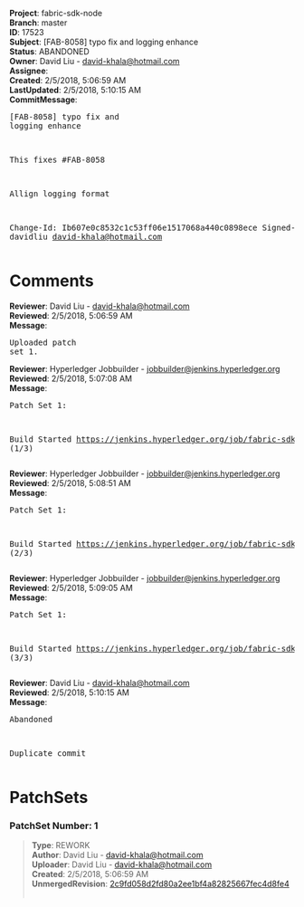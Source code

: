 <strong>Project</strong>: fabric-sdk-node<br><strong>Branch</strong>: master<br><strong>ID</strong>: 17523<br><strong>Subject</strong>: [FAB-8058] typo fix and logging enhance<br><strong>Status</strong>: ABANDONED<br><strong>Owner</strong>: David Liu - david-khala@hotmail.com<br><strong>Assignee</strong>:<br><strong>Created</strong>: 2/5/2018, 5:06:59 AM<br><strong>LastUpdated</strong>: 2/5/2018, 5:10:15 AM<br><strong>CommitMessage</strong>:<br><pre>[FAB-8058] typo fix and logging enhance

This fixes #FAB-8058

Allign logging format

Change-Id: Ib607e0c8532c1c53ff06e1517068a440c0898ece
Signed-off-by: davidliu <david-khala@hotmail.com>
</pre><h1>Comments</h1><strong>Reviewer</strong>: David Liu - david-khala@hotmail.com<br><strong>Reviewed</strong>: 2/5/2018, 5:06:59 AM<br><strong>Message</strong>: <pre>Uploaded patch set 1.</pre><strong>Reviewer</strong>: Hyperledger Jobbuilder - jobbuilder@jenkins.hyperledger.org<br><strong>Reviewed</strong>: 2/5/2018, 5:07:08 AM<br><strong>Message</strong>: <pre>Patch Set 1:

Build Started https://jenkins.hyperledger.org/job/fabric-sdk-node8-verify-s390x/160/ (1/3)</pre><strong>Reviewer</strong>: Hyperledger Jobbuilder - jobbuilder@jenkins.hyperledger.org<br><strong>Reviewed</strong>: 2/5/2018, 5:08:51 AM<br><strong>Message</strong>: <pre>Patch Set 1:

Build Started https://jenkins.hyperledger.org/job/fabric-sdk-node-vulnerable-tests-x86_64/252/ (2/3)</pre><strong>Reviewer</strong>: Hyperledger Jobbuilder - jobbuilder@jenkins.hyperledger.org<br><strong>Reviewed</strong>: 2/5/2018, 5:09:05 AM<br><strong>Message</strong>: <pre>Patch Set 1:

Build Started https://jenkins.hyperledger.org/job/fabric-sdk-node8-verify-x86_64/330/ (3/3)</pre><strong>Reviewer</strong>: David Liu - david-khala@hotmail.com<br><strong>Reviewed</strong>: 2/5/2018, 5:10:15 AM<br><strong>Message</strong>: <pre>Abandoned

Duplicate commit</pre><h1>PatchSets</h1><h3>PatchSet Number: 1</h3><blockquote><strong>Type</strong>: REWORK<br><strong>Author</strong>: David Liu - david-khala@hotmail.com<br><strong>Uploader</strong>: David Liu - david-khala@hotmail.com<br><strong>Created</strong>: 2/5/2018, 5:06:59 AM<br><strong>UnmergedRevision</strong>: [2c9fd058d2fd80a2ee1bf4a82825667fec4d8fe4](https://github.com/hyperledger-gerrit-archive/fabric-sdk-node/commit/2c9fd058d2fd80a2ee1bf4a82825667fec4d8fe4)<br><br></blockquote>